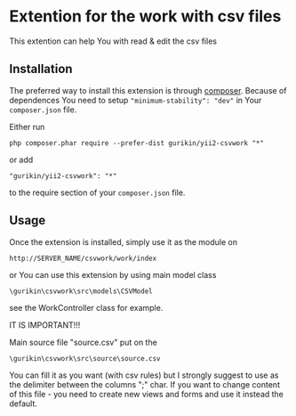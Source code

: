 Extention for the work with csv files
=====================================
This extention can help You with read & edit the csv files

Installation
------------

The preferred way to install this extension is through [composer](http://getcomposer.org/download/).
Because of dependences You need to setup `"minimum-stability": "dev"` in Your `composer.json` file.

Either run

```
php composer.phar require --prefer-dist gurikin/yii2-csvwork "*"
```

or add

```
"gurikin/yii2-csvwork": "*"
```

to the require section of your `composer.json` file.

Usage
-----

Once the extension is installed, simply use it as the module on

```
http://SERVER_NAME/csvwork/work/index
```

or You can use this extension by using main model class

```php
\gurikin\csvwork\src\models\CSVModel
```
see the WorkController class for example.

IT IS IMPORTANT!!!

Main source file "source.csv" put on the
```
\gurikin\csvwork\src\source\source.csv
```
You can fill it as you want (with csv rules) but I strongly suggest to use as the delimiter between the columns ";" char.
If you want to change content of this file - you need to create new views and forms and use it instead the default.
